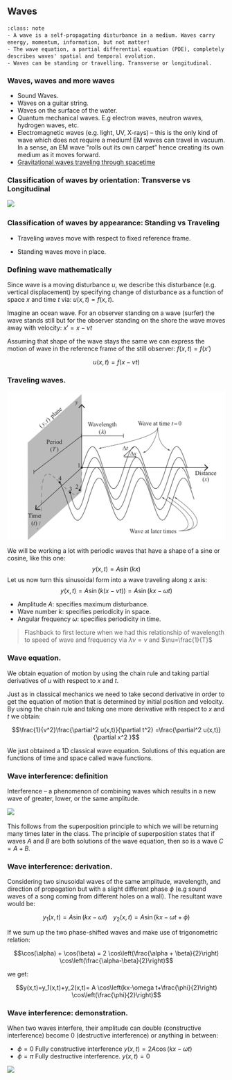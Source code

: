 
## Waves

```{admonition} What you need to know
:class: note
- A wave is a self-propagating disturbance in a medium. Waves carry energy, momentum, information, but not matter!
- The wave equation, a partial differential equation (PDE), completely describes waves' spatial and temporal evolution.
- Waves can be standing or travelling. Transverse or longitudinal.
```


### Waves, waves and more waves

- Sound Waves. 
- Waves on a guitar string.
- Waves on the surface of the water.
- Quantum mechanical waves. E.g electron waves, neutron waves, hydrogen waves, etc. 
- Electromagnetic waves (e.g. light, UV, X-rays) 
    – this is the only kind of wave which does not require a medium! EM waves can travel in vacuum. In a sense, an EM wave "rolls out its own carpet” hence creating its own medium as it moves forward. 
- [Gravitational waves traveling through spacetime]((https://www.youtube.com/watch?v=xj6vV3T4ok8)) 

### Classification of waves by orientation: Transverse vs Longitudinal

![](https://media.giphy.com/media/og52So0BUmZVe/giphy.gif)

### Classification of waves by appearance: Standing vs Traveling

- Traveling waves move with respect to fixed reference frame.  

- Standing waves move in place. 

### Defining wave mathematically  

Since wave is a moving disturbance $u$, we describe this disturbance (e.g. vertical displacement) by specifying change of disturbance as a function of space $x$ and time $t$ via: $u(x,t) = f(x, t)$.

Imagine an ocean wave. For an observer standing on a wave (surfer) the wave stands still but for the observer standing on the shore the wave moves away with velocity: $x'=x-vt$

Assuming that shape of the wave stays the same we can express the motion of wave in the reference frame of the still observer: $f(x,t)=f(x')$

$$u(x,t) = f(x-vt)$$


### Traveling waves.

![](./images/lec5_Introwave.jpg)

We will be working a lot with periodic waves that have a shape of a sine or cosine, like this one: $$y(x,t)= A \sin(kx)$$
Let us now turn this sinusoidal form into a wave traveling along x axis:
$$y(x,t)= A \sin(k(x-vt))=A \sin(kx-\omega t)$$

- Amplitude $A$: specifies maximum disturbance. 
- Wave number $k$: specifies periodicity in space.
- Angular frequency $\omega$: specifies periodicity in time.

> Flashback to first lecture when we had this relationship of wavelength to speed of wave and frequency via $\lambda \nu = v$ and $\nu=\frac{1}{T}$


### Wave equation. 

We obtain equation of motion by using the chain rule and taking partial derivatives of $u$ with respect to $x$ and $t$.

Just as in classical mechanics we need to take second derivative in order to get the equation of motion that is determined by initial position and velocity. By using the chain rule and taking one more derivative with respect to $x$ and $t$ we obtain:

$$\frac{1}{v^2}\frac{\partial^2 u(x,t)}{\partial t^2} =\frac{\partial^2 u(x,t)}{\partial x^2 }$$ 

We just obtained a 1D classical wave equation. Solutions of this equation are functions of time and space called wave functions. 

### Wave interference: definition


 Interference – a phenomenon of combining waves which results in a new wave of greater, lower, or the same amplitude.

 ![](https://media.giphy.com/media/F3RijSq6e8fi8/giphy.gif)


 This follows from the superposition principle to which we will be returning many times later in the class. The principle of superposition states that if waves $A$ and $B$ are both solutions of the wave equation, then so is a wave $C = A + B$.


### Wave interference: derivation.

 Considering two sinusoidal waves of the same amplitude, wavelength, and direction of propagation but with a slight different phase $\phi$ (e.g sound waves of a song coming from different holes on a wall). The resultant wave would be:

 $$y_1(x,t)=A \sin(kx-\omega t)\,\,\,\,\,\, y_2(x,t)=A \sin(kx-\omega t+\phi)$$

 If we sum up the two phase-shifted waves and make use of trigonometric relation:
 
 $$\cos(\alpha) + \cos(\beta) = 2 \cos\left(\frac{\alpha + \beta}{2}\right) \cos\left(\frac{\alpha-\beta}{2}\right)$$
 
 we get:

 $$y(x,t)=y_1(x,t)+y_2(x,t)= A \cos\left(kx-\omega t+\frac{\phi}{2}\right) \cos\left(\frac{\phi}{2}\right)$$

### Wave interference: demonstration. 

When two waves interfere, their amplitude can double (constructive interference) become 0 (destructive interference) or anything in between:

- $\phi=0$ Fully constructive interference $y(x,t)=2A \cos(kx-\omega t)$
- $\phi=\pi$ Fully destructive interference. $y(x,t)=0$

![](https://upload.wikimedia.org/wikipedia/commons/5/5d/Waventerference.gif)






